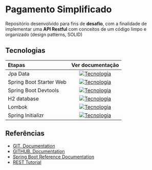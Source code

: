 <h1>
    <span> Pagamento Simplificado</span>
</h1>

Repositório desenvolvido para fins de **desafio**, com a finalidade de implementar uma **API Restful** com conceitos de um código limpo e organizado (design patterns, SOLID)

## Tecnologias
<table>
  <thead>
    <tr align="left">
      <th>Etapas</th>
      <th>Ver documentação</th>
    </tr>
  </thead>
  <tbody align="left">
    <tr>
      <td>Jpa Data</td>
      <td align="center">
        <a href="https://spring.io/projects/spring-data-jpa">
           <img align="center" alt="Tecnologia" src="https://img.shields.io/badge/Ver%20Documentação-30A3DC?style=for-the-badge">
        </a>
      </td>
    </tr>
    <tr>
      <td>Spring Boot Starter Web</td>
      <td align="center">
        <a href="https://docs.spring.io/spring-boot/docs/current/reference/htmlsingle/">
           <img align="center" alt="Tecnologia" src="https://img.shields.io/badge/Ver%20Documentação-30A3DC?style=for-the-badge">
        </a>
      </td>
    </tr>
    <tr>
      <td>Spring Boot Devtools</td>
      <td align="center">
        <a href="https://docs.spring.io/spring-boot/docs/2.1.5.RELEASE/reference/html/using-boot-devtools.html">
           <img align="center" alt="Tecnologia" src="https://img.shields.io/badge/Ver%20Documentação-30A3DC?style=for-the-badge">
        </a>
      </td>
    </tr>
    <tr>
      <td>H2 database</td>
      <td align="center">
        <a href="https://www.h2database.com/html/main.html">
           <img align="center" alt="Tecnologia" src="https://img.shields.io/badge/Ver%20Documentação-30A3DC?style=for-the-badge">
        </a>
      </td>
    </tr>
    <tr>
      <td>Lombok</td>
      <td align="center">
        <a href="https://projectlombok.org/contributing/">
           <img align="center" alt="Tecnologia" src="https://img.shields.io/badge/Ver%20Documentação-30A3DC?style=for-the-badge">
        </a>
      </td>
    </tr>
    <tr>
      <td>Spring Initializr</td>
      <td align="center">
        <a href="https://start.spring.io/">
           <img align="center" alt="Tecnologia" src="https://img.shields.io/badge/Ver%20Documentação-30A3DC?style=for-the-badge">
        </a>
      </td>
    </tr>

    
  </tbody>
  <tfoot></tfoot>
</table>

## Referências
- [GIT. Documentation](https://git-scm.com/doc)
- [GITHUB. Documentation](https://docs.github.com/)
- [Spring Boot Reference Documentation](https://docs.spring.io/spring-boot/docs/current/reference/htmlsingle/)
- [REST Tutorial](https://www.devmedia.com.br/rest-tutorial/28912)

